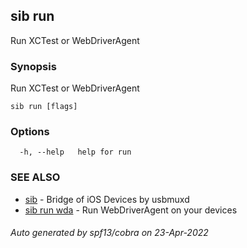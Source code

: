 ## sib run

Run XCTest or WebDriverAgent

### Synopsis

Run XCTest or WebDriverAgent

```
sib run [flags]
```

### Options

```
  -h, --help   help for run
```

### SEE ALSO

* [sib](sib.md)	 - Bridge of iOS Devices by usbmuxd
* [sib run wda](sib_run_wda.md)	 - Run WebDriverAgent on your devices

###### Auto generated by spf13/cobra on 23-Apr-2022
